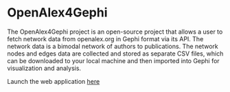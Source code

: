 # **OpenAlex4Gephi**
The OpenAlex4Gephi project is an open-source project that allows a user to fetch network data from openalex.org in Gephi format via its API. The network data is a bimodal network of authors to publications. The network nodes and edges data are collected and stored as separate CSV files, which can be downloaded to your local machine and then imported into Gephi for visualization and analysis.

Launch the web application [here](https://ifeanyi-openalex4gephi.hf.space/)
